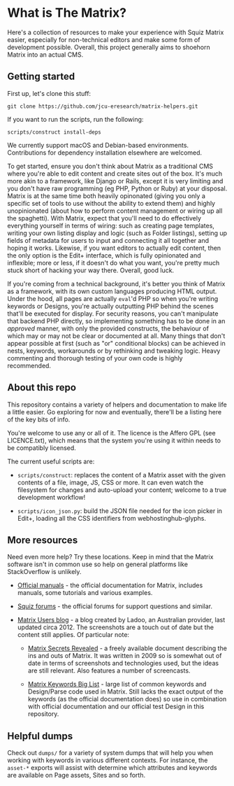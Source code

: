 # What is The Matrix?

Here's a collection of resources to make your experience with Squiz Matrix easier,
especially for non-technical editors and make some form of development possible.
Overall, this project generally aims to shoehorn Matrix into an actual CMS.

## Getting started

First up, let's clone this stuff:

    git clone https://github.com/jcu-eresearch/matrix-helpers.git

If you want to run the scripts, run the following:

    scripts/construct install-deps
    
We currently support macOS and Debian-based environments.  Contributions for
dependency installation elsewhere are welcomed.

To get started, ensure you don't think about Matrix as a traditional CMS where
you're able to edit content and create sites out of the box.  It's
much more akin to a framework, like Django or Rails, except it is very limiting
and you don't have raw programming (eg PHP, Python or Ruby) at your disposal.
Matrix is at the same time both heavily opinonated (giving you only a specific
set of tools to use without the ability to extend them) and highly 
unopinionated (about how to perform content management or wiring up all the
spaghetti).  With Matrix, expect that you'll need to do effectively everything
yourself in terms of wiring: such as creating page templates, writing your own
listing display and logic (such as Folder listings), setting up fields of
metadata for users to input and connecting it all together and hoping it works.
Likewise, if you want editors to actually edit content, then the only option
is the Edit+ interface, which is fully opinionated and inflexible; more or less,
if it doesn't do what you want, you're pretty much stuck short of hacking your
way there.  Overall, good luck.

If you're coming from a technical background, it's better you think of
Matrix as a framework, with its own custom languages producing HTML output.
Under the hood, all pages are actually `eval`'d PHP so when you're writing
keywords or Designs, you're actually outputting PHP behind the scenes
that'll be executed for display.  For security reasons, you can't manipulate
that backend PHP directly, so implementing something has to be done in an
*approved* manner, with only the provided constructs, the behaviour of which may
or may not be clear or documented at all.  Many things that don't appear possible
at first (such as "or" conditional blocks) can be achieved in nests, keywords,
workarounds or by rethinking and tweaking logic.  Heavy commenting and thorough
testing of your own code is highly recommended.

## About this repo

This repository contains a variety of helpers and documentation to make life a
little easier. Go exploring for now and eventually, there'll be a listing here
of the key bits of info.

You're welcome to use any or all of it. The licence is the Affero GPL 
(see LICENCE.txt), which means that the system you're using it
within needs to be compatibly licensed.

The current useful scripts are:

* `scripts/construct`: replaces the content of a Matrix asset with the
  given contents of a file, image, JS, CSS or more.  It can even watch the
  filesystem for changes and auto-upload your content; welcome to a true
  development workflow!

* `scripts/icon_json.py`: build the JSON file needed for the icon picker in
  Edit+, loading all the CSS identifiers from webhostinghub-glyphs.

## More resources

Need even more help?  Try these locations.  Keep in mind that the
Matrix software isn't in common use so help on general platforms like
StackOverflow is unlikely.

* [Official manuals](https://matrix.squiz.net/) - the official
  documentation for Matrix, includes manuals, some tutorials and various
  examples.
  
* [Squiz forums](https://forums.squiz.net/) - the official forums for support
  questions and similar.

* [Matrix Users blog](http://matrixusers.com/) - a blog created by Ladoo, an
  Australian provider, last updated circa 2012.  The screenshots are a
  touch out of date but the content still applies.  Of particular note:

  * [Matrix Secrets
    Revealed](http://matrixusers.com/news/matrix-secrets-revealed) - a freely
    available document describing the ins and outs of Matrix.  It was written in
    2009 so is somewhat out of date in terms of screenshots and technologies used,
    but the ideas are still relevant.  Also features a number of screencasts.

  * [Matrix Keywords Big
    List](http://matrixusers.com/tips/keywords-the-great-big-list) - large
    list of common keywords and Design/Parse code used in Matrix.  Still lacks
    the exact output of the keywords (as the official documentation does) so use
    in combination with official documentation and our official test Design in
    this repository.

## Helpful dumps

Check out `dumps/` for a variety of system dumps that will help you when
working with keywords in various different contexts. For instance, the
`asset-*` exports will assist with determine which attributes and keywords are
available on Page assets, Sites and so forth.
